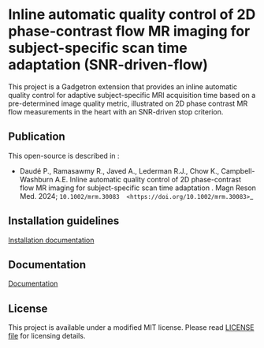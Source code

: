 # Inline automatic quality control of 2D phase-contrast flow MR imaging for subject-specific scan time adaptation (SNR-driven-flow)

This project is a Gadgetron extension that provides an inline automatic quality control for adaptive subject-specific MRI acquisition time based on a pre-determined image quality metric, illustrated on 2D phase contrast MR flow measurements in the heart with an SNR-driven stop criterion.

## Publication 

This open-source is described in :

- Daudé P., Ramasawmy R., Javed A., Lederman R.J., Chow K., Campbell-Washburn A.E. Inline automatic quality control of 2D phase-contrast flow MR imaging for subject-specific scan time adaptation
. Magn Reson Med. 2024; `10.1002/mrm.30083  <https://doi.org/10.1002/mrm.30083>`_ 


## Installation guidelines

[Installation documentation](https://SNR-driven-flow.readthedocs.io/en/latest/installation.html)


## Documentation

[Documentation](https://SNR-driven-flow.readthedocs.io/en/latest/)

## License 
This project is available under a modified MIT license. Please read [LICENSE file](https://github.com/NHLBI-MR/SNR-driven-flow/blob/main/LICENSE) for licensing details.